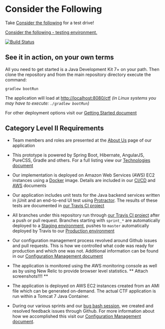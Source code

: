 # Consider the Following
Take [Consider the following](http://considerbridgephase.com) for a test drive!

[Consider the following - testing environment.](http://ec2-54-209-151-190.compute-1.amazonaws.com:8080)

[![Build Status](https://travis-ci.org/BridgePhase/ctf.svg?branch=master)](https://travis-ci.org/BridgePhase/ctf)

## See it in action, on your own terms

All you need to get started is a Java Development Kit 7+ on your path. Then clone the repository and from the main repository directory execute the command:

`gradlew bootRun`

The application will load at [http://localhost:8080/ctf](http://localhost:8080/ctf)
<em>(in Linux systems you may have to execute: `./gradlew bootRun`)</em>


For other deployment options visit our [Getting Started document](documentation/GettingStarted.md) 

## Category Level II Requirements
* Team members and roles are presented at the [About Us](http://considerbridgephase.com/ctf/#/aboutus) page of our application

* This prototype is powered by Spring Boot, Hibernate, AngularJS, PureCSS, Gradle and others. For a full listing view our [Technologies document](documentation/Technologies.md)

* Our implementation is deployed on Amazon Web Services (AWS) EC2 instances using a [Docker](https://www.docker.com) image. Details are included
in our [CI/CD](documentation/CI-CD.md) and [AWS](documentation/aws.md) documents

* Our application includes unit tests for the Java backend services written in jUnit and an end-to-end UI test using [Protractor](http://protractor.org). The results of these tests are documented in [our Travis CI project](https://travis-ci.org/BridgePhase/ctf)

* All branches under this repository run through [our Travis CI project](https://travis-ci.org/BridgePhase/ctf) after a push or pull request. Branches starting with `sprint_*` are automatically deployed to a [Staging environment](http://54.175.58.210:8080/ctf), pushes to `master` automatically deployed by Travis to our [Production environment](http://considerbridgephase.com)

* Our configuration management process revolved around Github issues and pull requests. This is how we controlled what code was ready for production and which one was not. Additional information can be found in our [Configuration Management document](documentation/ConfigurationManagement.md)

* The application is monitored using the AWS monitoring console as well as by using New Relic to provide browser level statistics. ** Attach screenshots!!!! **

* The application is deployed on AWS EC2 instances created from an AMI file which can be generated on-demand. The actual CTF application is run within a Tomcat 7 Java Container.

* During our various sprints and our [bug bash session](http://considerbridgephase.com/ctf/#/about), we created and resolved feedback issues through Github. For more information about how we accomplished this visit our [Configuration Management document](documentation/ConfigurationManagement.md).